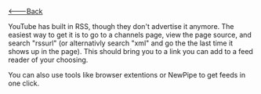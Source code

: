  
[<---Back](https://0n4t3.github.io/FollowAnythingAnywhere/rss)

YouTube has built in RSS, though they don't advertise it anymore. The easiest way to get it is to go to a channels page, view the page source, and search "rssurl" (or alternativly search "xml" and go the the last time it shows up in the page). This should bring you to a link you can add to a feed reader of your choosing.

You can also use tools like browser extentions or NewPipe to get feeds in one click.
